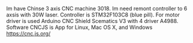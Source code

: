 Im have Chinse 3 axis CNC machine 3018. 
Im need remont controller to 6 axsis with 30W laser.
Controller is STM32F103C8 (blue pill).
For motor driver is used Arduino CNC Shield Scematics V3 with 4 driver A4988.
Software CNCJS is App for Linux, Mac OS X, and Windows https://cnc.js.org/

 
